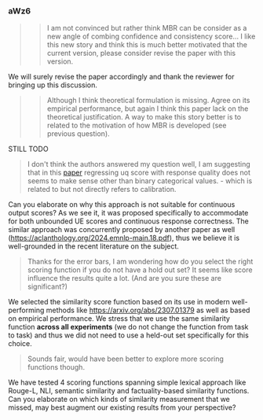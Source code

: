 ### aWz6

>> I am not convinced but rather think MBR can be consider as a new angle of combing confidence and consistency score...
   I like this new story and think this is much better motivated that the current version, please consider revise the paper with this version.

We will surely revise the paper accordingly and thank the reviewer for bringing up this discussion.

>> Although I think theoretical formulation is missing.
> Agree on its empirical performance, but again I think this paper lack on the theoretical justification. A way to make this story better is to related to the motivation of how MBR is developed (see previous question).

STILL TODO

> I don't think the authors answered my question well, I am suggesting that in this [paper](https://arxiv.org/abs/2406.15627) regressing uq score with response quality does not seems to make sense other than binary categorical values. - which is related to but not directly refers to calibration.

Can you elaborate on why this approach is not suitable for continuous output scores? As we see it, it was proposed specifically to accommodate for both unbounded UE scores and continuous response correctness. The similar approach was concurrently proposed by another paper as well (https://aclanthology.org/2024.emnlp-main.18.pdf), thus we believe it is well-grounded in the recent literature on the subject.

> Thanks for the error bars, I am wondering how do you select the right scoring function if you do not have a hold out set? It seems like score influence the results quite a lot. (And are you sure these are significant?)

We selected the similarity score function based on its use in modern well-performing methods like https://arxiv.org/abs/2307.01379 as well as based on empirical performance. We stress that we use the same similarity function **across all experiments** (we do not change the function from task to task) and thus we did not need to use a held-out set specifically for this choice.

> Sounds fair, would have been better to explore more scoring functions though.

We have tested 4 scoring functions spanning simple lexical approach like Rouge-L, NLI, semantic similarity and factuality-based similarity functions. Can you elaborate on which kinds of similarity measurement that we missed, may best augment our existing results from your perspective?
